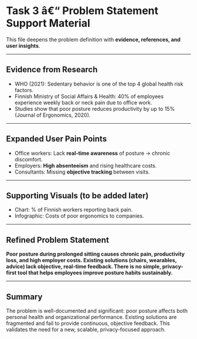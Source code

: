# Task 3 â€“ Problem Statement Support Material

This file deepens the problem definition with **evidence, references, and user insights**.

---

## Evidence from Research

- WHO (2021): Sedentary behavior is one of the top 4 global health risk factors.
- Finnish Ministry of Social Affairs & Health: 40% of employees experience weekly back or neck pain due to office work.
- Studies show that poor posture reduces productivity by up to 15% (Journal of Ergonomics, 2020).

---

## Expanded User Pain Points

- Office workers: Lack **real-time awareness** of posture → chronic discomfort.
- Employers: **High absenteeism** and rising healthcare costs.
- Consultants: Missing **objective tracking** between visits.

---

## Supporting Visuals (to be added later)

- Chart: % of Finnish workers reporting back pain.
- Infographic: Costs of poor ergonomics to companies.

---

## Refined Problem Statement

**Poor posture during prolonged sitting causes chronic pain, productivity loss, and high employer costs. Existing solutions (chairs, wearables, advice) lack objective, real-time feedback. There is no simple, privacy-first tool that helps employees improve posture habits sustainably.**

---

## Summary

The problem is well-documented and significant: poor posture affects both personal health and organizational performance. Existing solutions are fragmented and fail to provide continuous, objective feedback. This validates the need for a new, scalable, privacy-focused approach.
